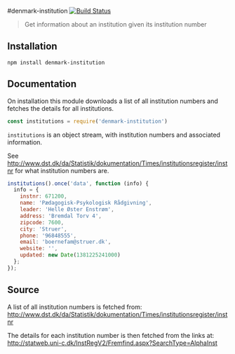 #denmark-institution [![Build Status](https://travis-ci.org/denmark-io/denmark-institution.svg?branch=master)](https://travis-ci.org/denmark-io/denmark-institution)

> Get information about an institution given its institution number

## Installation

```sheel
npm install denmark-institution
```

## Documentation

On installation this module downloads a list of all institution numbers and
fetches the details for all institutions.

```javascript
const institutions = require('denmark-institution')
```

`institutions` is an object stream, with institution numbers and associated
information.

See http://www.dst.dk/da/Statistik/dokumentation/Times/institutionsregister/instnr
for what institution numbers are.

```javascript
institutions().once('data', function (info) {
  info = {
    instnr: 671200,
    name: 'Pædagogisk-Psykologisk Rådgivning',
    leader: 'Helle Øster Enstrøm',
    address: 'Bremdal Torv 4',
    zipcode: 7600,
    city: 'Struer',
    phone: '96848555',
    email: 'boernefam@struer.dk',
    website: '',
    updated: new Date(1381225241000)
  };
});
```

## Source

A list of all institution numbers is fetched from:
http://www.dst.dk/da/Statistik/dokumentation/Times/institutionsregister/instnr

The details for each institution number is then fetched from the links at:
http://statweb.uni-c.dk/InstRegV2/Fremfind.aspx?SearchType=AlphaInst
